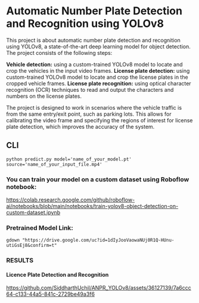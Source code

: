 # Automatic Number Plate Detection and Recognition using YOLOv8
This project is about automatic number plate detection and recognition using YOLOv8, a state-of-the-art deep learning model for object detection. The project consists of the following steps:

**Vehicle detection:** using a custom-trained YOLOv8 model to locate and crop the vehicles in the input video frames.
**License plate detection:** using custom-trained YOLOv8 model to locate and crop the license plates in the cropped vehicle frames.
**License plate recognition:** using optical character recognition (OCR) techniques to read and output the characters and numbers on the license plates.

The project is designed to work in scenarios where the vehicle traffic is from the same entry/exit point, such as parking lots. This allows for calibrating the video frame and specifying the regions of interest for license plate detection, which improves the accuracy of the system.

## CLI
```
python predict.py model='name_of_your_model.pt' source='name_of_your_input_file.mp4'
```
### You can train your model on a custom dataset using Roboflow notebook: 
https://colab.research.google.com/github/roboflow-ai/notebooks/blob/main/notebooks/train-yolov8-object-detection-on-custom-dataset.ipynb

### Pretrained Model Link: 
```
gdown "https://drive.google.com/uc?id=1dIyJooVaowaNUj0R1Q-HUnu-utiGsEj8&confirm=t"
```

### RESULTS

#### Licence Plate  Detection and Recognition  


https://github.com/SiddharthUchil/ANPR_YOLOv8/assets/36127139/7a6ccc64-c133-44a5-841c-2729be49a3f6

